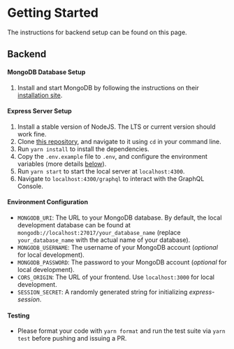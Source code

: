 # Getting Started
The instructions for backend setup can be found on this page.

## Backend
#### MongoDB Database Setup
1. Install and start MongoDB by following the instructions on their [installation site](https://docs.mongodb.com/manual/installation/).

#### Express Server Setup
1. Install a stable version of NodeJS. The LTS or current version should work fine.
1. Clone [this repository](https://github.com/chownces/NoteWorthy-API), and navigate to it using `cd` in your command line.
1. Run `yarn install` to install the dependencies.
1. Copy the `.env.example` file to `.env`, and configure the environment variables (more details [below](#environment-configuration)).
1. Run `yarn start` to start the local server at `localhost:4300`.
1. Navigate to `localhost:4300/graphql` to interact with the GraphQL Console.

#### Environment Configuration
- `MONGODB_URI`: The URL to your MongoDB database. By default, the local development database can be
found at `mongodb://localhost:27017/your_database_name` (replace `your_database_name` with the
actual name of your database).
- `MONGODB_USERNAME`: The username of your MongoDB account (*optional* for local development).
- `MONGODB_PASSWORD`: The password to your MongoDB account (*optional* for local development).
- `CORS_ORIGIN`: The URL of your frontend. Use `localhost:3000` for local development.
- `SESSION_SECRET`: A randomly generated string for initializing *express-session*.

#### Testing
- Please format your code with `yarn format` and run the test suite via `yarn test` before pushing and issuing a PR.